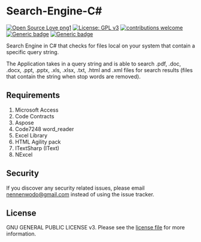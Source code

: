 # Search-Engine-C#
[![Open Source Love png1](https://badges.frapsoft.com/os/v1/open-source.png?v=103)](https://github.com/AdoraNwodo/search-engine-csharp/)
[![License: GPL v3](https://img.shields.io/badge/License-GPL%20v3-blue.svg)](https://github.com/AdoraNwodo/search-engine-csharp/blob/master/LICENSE)
[![contributions welcome](https://img.shields.io/badge/contributions-welcome-brightgreen.svg?style=flat)](https://github.com/AdoraNwodo/search-engine-csharp/issues)
[![Generic badge](https://img.shields.io/badge/build-passing-green.svg)](https://github.com/AdoraNwodo/search-engine-csharp/)
[![Generic badge](https://img.shields.io/badge/coverage-100-green.svg)](https://github.com/AdoraNwodo/search-engine-csharp/)

Search Engine in C# that checks for files local on your system that contain a specific query string.

The Application takes in a query string and is able to search .pdf, .doc, .docx, .ppt, .pptx, .xls, .xlsx, .txt, .html and .xml files for search results (files that contain the string when stop words are removed).


## Requirements
1. Microsoft Access
2. Code Contracts
3. Aspose 
4. Code7248 word_reader
5. Excel Library
6. HTML Agility pack
7. ITextSharp (IText)
8. NExcel


## Security

If you discover any security related issues, please email nennenwodo@gmail.com instead of using the issue tracker.

## License

GNU GENERAL PUBLIC LICENSE v3. Please see the [license file](https://github.com/AdoraNwodo/search-engine-csharp/blob/master/LICENSE) for more information.


